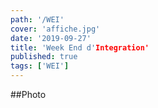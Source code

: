 ```yaml
---
path: '/WEI'
cover: 'affiche.jpg'
date: '2019-09-27'
title: 'Week End d'Integration'
published: true
tags: ['WEI']
---
```



##Photo
